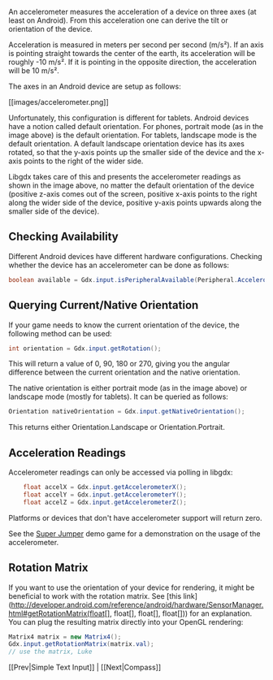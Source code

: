 An accelerometer measures the acceleration of a device on three axes (at least on Android). From this acceleration one can derive the tilt or orientation of the device.

Acceleration is measured in meters per second per second (m/s²). If an axis is pointing straight towards the center of the earth, its acceleration will be roughly -10 m/s². If it is pointing in the opposite direction, the acceleration will be 10 m/s².

The axes in an Android device are setup as follows:

[[images/accelerometer.png]]

Unfortunately, this configuration is different for tablets. Android devices have a notion called default orientation. For phones, portrait mode (as in the image above) is the default orientation. For tablets, landscape mode is the default orientation. A default landscape orientation device has its axes rotated, so that the y-axis points up the smaller side of the device and the x-axis points to the right of the wider side.

Libgdx takes care of this and presents the accelerometer readings as shown in the image above, no matter the default orientation of the device (positive z-axis comes out of the screen, positive x-axis points to the right along the wider side of the device, positive y-axis points upwards along the smaller side of the device).

## Checking Availability ##
Different Android devices have different hardware configurations. Checking whether the device has an accelerometer can be done as follows:

```java
boolean available = Gdx.input.isPeripheralAvailable(Peripheral.Accelerometer);
```

## Querying Current/Native Orientation ##
If your game needs to know the current orientation of the device, the following method can be used:

```java
int orientation = Gdx.input.getRotation();
```

This will return a value of 0, 90, 180 or 270, giving you the angular difference between the current orientation and the native orientation.

The native orientation is either portrait mode (as in the image above) or landscape mode (mostly for tablets). It can be queried as follows:

```java
Orientation nativeOrientation = Gdx.input.getNativeOrientation();
```

This returns either Orientation.Landscape or Orientation.Portrait.

## Acceleration Readings ##

Accelerometer readings can only be accessed via polling in libgdx:

```java
    float accelX = Gdx.input.getAccelerometerX();
    float accelY = Gdx.input.getAccelerometerY();
    float accelZ = Gdx.input.getAccelerometerZ();
```

Platforms or devices that don't have accelerometer support will return zero.

See the [Super Jumper](https://github.com/libgdx/libgdx-demo-superjumper) demo game for a demonstration on the usage of the accelerometer.

## Rotation Matrix ##
If you want to use the orientation of your device for rendering, it might be beneficial to work with the rotation matrix. See [this link](http://developer.android.com/reference/android/hardware/SensorManager.html#getRotationMatrix(float[], float[], float[], float[])) for an explanation. You can plug the resulting matrix directly into your OpenGL rendering:

```java
Matrix4 matrix = new Matrix4();
Gdx.input.getRotationMatrix(matrix.val);
// use the matrix, Luke
```

[[Prev|Simple Text Input]] | [[Next|Compass]]